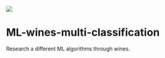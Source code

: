 <img src='https://mocah.org/uploads/posts/762352-Still-life-Wine-Grapes-Cheese-Nuts-Bread-Stemware.jpg'>

# ML-wines-multi-classification

Research a different ML algorithms through wines.
